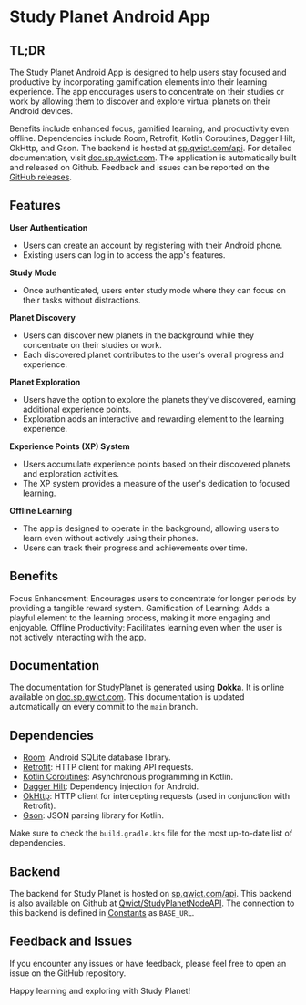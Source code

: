 # Study Planet Android App



## TL;DR
The Study Planet Android App is designed to help users stay focused and productive by incorporating gamification elements into their learning experience.
The app encourages users to concentrate on their studies or work by allowing them to discover and explore virtual planets on their Android devices.

Benefits include enhanced focus, gamified learning, and productivity even offline. 
Dependencies include Room, Retrofit, Kotlin Coroutines, Dagger Hilt, OkHttp, and Gson. 
The backend is hosted at [sp.qwict.com/api](https://sp.qwict.com/api/v1/health/version). 
For detailed documentation, visit [doc.sp.qwict.com](https://doc.sp.qwict.com). 
The application is automatically built and released on Github.
Feedback and issues can be reported on the [GitHub releases](https://github.com/Qwict/StudyPlanetAndroid/releases).

## Features

**User Authentication**
- Users can create an account by registering with their Android phone.
- Existing users can log in to access the app's features.

**Study Mode**
- Once authenticated, users enter study mode where they can focus on their tasks without distractions.

**Planet Discovery**
- Users can discover new planets in the background while they concentrate on their studies or work.
- Each discovered planet contributes to the user's overall progress and experience.

**Planet Exploration**
- Users have the option to explore the planets they've discovered, earning additional experience points.
- Exploration adds an interactive and rewarding element to the learning experience.

**Experience Points (XP) System**
- Users accumulate experience points based on their discovered planets and exploration activities.
- The XP system provides a measure of the user's dedication to focused learning.

**Offline Learning**
- The app is designed to operate in the background, allowing users to learn even without actively using their phones.
- Users can track their progress and achievements over time.
  
## Benefits

  Focus Enhancement: Encourages users to concentrate for longer periods by providing a tangible reward system.
  Gamification of Learning: Adds a playful element to the learning process, making it more engaging and enjoyable.
  Offline Productivity: Facilitates learning even when the user is not actively interacting with the app.

## Documentation

The documentation for StudyPlanet is generated using **Dokka**. 
It is online available on [doc.sp.qwict.com](https://doc.sp.qwict.com).
This documentation is updated automatically on every commit to the `main` branch.

## Dependencies

- [Room](https://developer.android.com/training/data-storage/room): Android SQLite database library.
- [Retrofit](https://square.github.io/retrofit): HTTP client for making API requests.
- [Kotlin Coroutines](https://kotlinlang.org/docs/coroutines-overview.html): Asynchronous programming in Kotlin.
- [Dagger Hilt](https://developer.android.com/training/dependency-injection/hilt-android): Dependency injection for Android.
- [OkHttp](https://square.github.io/okhttp/): HTTP client for intercepting requests (used in conjunction with Retrofit).
- [Gson](https://github.com/google/gson): JSON parsing library for Kotlin.

Make sure to check the `build.gradle.kts` file for the most up-to-date list of dependencies.

## Backend

The backend for Study Planet is hosted on [sp.qwict.com/api](https://sp.qwict.com/api/v1/health/version).
This backend is also available on Github at [Qwict/StudyPlanetNodeAPI](https://github.com/Qwict/StudyPlanetNodeAPI).
The connection to this backend is defined in [Constants](https://doc.sp.qwict.com/-study-planet/com.qwict.studyplanetandroid.common/-constants/index.html) as `BASE_URL`.

## Feedback and Issues

If you encounter any issues or have feedback, please feel free to open an issue on the GitHub repository.

Happy learning and exploring with Study Planet!